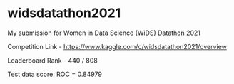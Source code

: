 # widsdatathon2021
My submission for Women in Data Science (WiDS) Datathon 2021

Competition Link - https://www.kaggle.com/c/widsdatathon2021/overview

Leaderboard Rank - 440 / 808

Test data score: ROC = 0.84979
